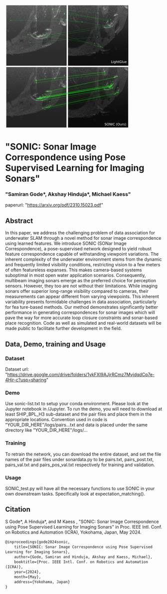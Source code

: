 ![Sonic 2](figs/sonic_2.png)

# "SONIC: Sonar Image Correspondence using Pose Supervised Learning for Imaging Sonars"
### "Samiran Gode*, Akshay Hinduja*, Michael Kaess"
paperurl: "https://arxiv.org/pdf/2310.15023.pdf"

## Abstract
In this paper, we address the challenging problem of data association for underwater SLAM through a novel method for sonar image correspondence using learned features. We introduce SONIC (SONar Image Correspondence), a pose-supervised network designed to yield robust feature correspondence capable of withstanding viewpoint variations. The inherent complexity of the underwater environment stems from the dynamic and frequently limited visibility conditions, restricting vision to a few meters of often featureless expanses. This makes camera-based systems suboptimal in most open water application scenarios. Consequently, multibeam imaging sonars emerge as the preferred choice for perception sensors. However, they too are not without their limitations. While imaging sonars offer superior long-range visibility compared to cameras, their measurements can appear different from varying viewpoints. This inherent variability presents formidable challenges in data association, particularly for fea
ture-based methods. Our method demonstrates significantly better performance in generating correspondences for sonar images which will pave the way for more accurate loop closure constraints and sonar-based place recognition. Code as well as simulated and real-world datasets will be made public to facilitate further development in the field.


## Data, Demo, training and Usage

### Dataset

Dataset url: "https://drive.google.com/drive/folders/1ykFXI9AJjrRCmz7MvjdqdCq7e-4Hir-c?usp=sharing"

### Demo

Use sonic-list.txt to setup your conda environment.
Please look at the Jupyter notebook in /Jupyter. To run the demo, you will need to download at least SHIP_BPL_H3 sub-dataset and the pair files and place them in the appropriate locations. Convention used in code is "YOUR_DIR_HERE"/logs/pairs...txt and data is placed under the same directory like "YOUR_DIR_HERE"/logs/...

### Training

To retrain the network, you can download the entire dataset, and set the file names of the pair files under sonardata.py to be pairs.txt, pairs_post.txt, pairs_val.txt and pairs_pos_val.txt respectively for training and validation.

### Usage

SONIC_test.py will have all the necessary functions to use SONIC in your own downstream tasks. Specifically look at expectation_matching(). 


## Citation
S Gode*, A Hinduja*, and M Kaess , "SONIC: Sonar Image Correspondence using Pose Supervised Learning for Imaging Sonars" in
Proc. IEEE Intl. Conf. on Robotics and Automation (ICRA), Yokohama, Japan,
May 2024.

```
@inproceedings{gode2024sonic,
    title={SONIC: Sonar Image Correspondence using Pose Supervised Learning for Imaging Sonars},
    author={Gode, Samiran and Hinduja, Akshay and Kaess, Michael},
    booktitle={Proc. IEEE Intl. Conf. on Robotics and Automation (ICRA)},
    year={2024},
    month={May},
    address={Yokohama, Japan}
}

```
